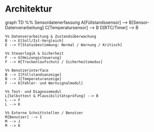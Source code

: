 # Architektur 

graph TD
    %% Sensordatenerfassung
    A[Füllstandssensor] --> B[Sensor-Datenverarbeitung]
    C[Temperatursensor] --> B
    D[RTC/Timer] --> B

    %% Datenverarbeitung & Zustandsüberwachung
    B --> E[Soll/Ist-Vergleich]
    E --> F[Statusbestimmung: Normal / Warnung / Kritisch]

    %% Steuerlogik & Sicherheit
    F --> G[Heizungssteuerung]
    F --> H[Trockenlaufschutz / Sicherheitsmodus]

    %% Benutzerinterface
    B --> I[Füllstandsanzeige]
    B --> J[Temperaturanzeige]
    F --> K[Fehler- und Warnsignalmodul]

    %% Test- und Diagnosemodul
    L[Selbsttest & Plausibilitätsprüfung] --> B
    L --> F
    L --> K

    %% Externe Schnittstellen / Benutzer
    M[Benutzer] --> I
    M --> J
    M --> K

